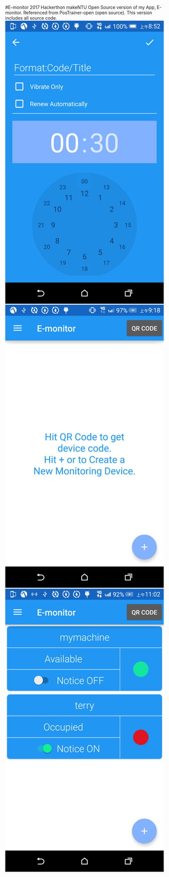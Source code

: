 #E-monitor 2017 Hackerthon makeNTU
Open Source version of my App, E-monitor.
Referenced from PosTrainer-open (open source).
This version includes all source code. 
![alt tag](https://raw.githubusercontent.com/petwill/E-monitor/master/Screenshot_2017-02-26-08-52-59.png)
![alt tag](https://raw.githubusercontent.com/petwill/E-monitor/master/Screenshot_2017-02-26-09-18-18.png)
![alt tag](https://raw.githubusercontent.com/petwill/E-monitor/master/Screenshot_2017-02-26-11-02-24.png)
